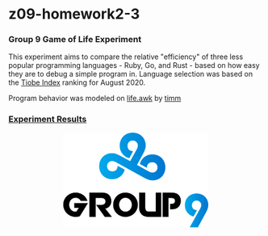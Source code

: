 # z09-homework2-3

### Group 9 Game of Life Experiment
This experiment aims to compare the relative "efficiency" of three less popular programming languages - Ruby, Go, and Rust - based on how easy they are to debug a simple program in. Language selection was based on the [Tiobe Index](https://www.tiobe.com/tiobe-index/) ranking for August 2020.

Program behavior was modeled on [life.awk](https://gist.github.com/timm/1f4e45d46e4788ee43f12ebe54409b2f) by [timm](https://github.com/timm)

### [Experiment Results](results.md)

<p align="center">
  <img width="288" height="188" src="Group9.png">
</p>
